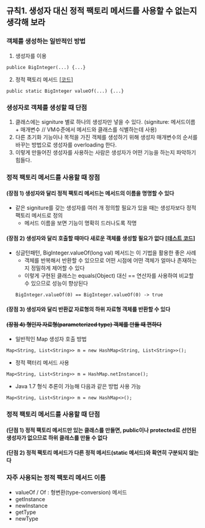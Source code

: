 ## 규칙1. 생성자 대신 정적 팩토리 메서드를 사용할 수 없는지 생각해 보라

### 객체를 생성하는 일반적인 방법
 1. 생성자를 이용
 ```
 publice BigInteger(...) {...}
 ```
 2. 정적 팩토리 메서드 [[코드]](https://github.com/Hyunhoo-Kwon/EffectiveJava/blob/master/Examples/src/main/java/chapter02/item01/BigInteger.java)
 ```
 public static BigInteger valueOf(...) {...}
 ```

### 생성자로 객체를 생성할 때 단점
 1. 클래스에는 signiture 별로 하나의 생성자만 넣을 수 있다. 
  (signiture: 메서드이름 + 매개변수 // VM수준에서 메서드와 클래스를 식별하는데 사용)
 2. 다른 초기화 기능이나 목적을 가진 객체를 생성하기 위해 생성자 매개변수의 순서를 바꾸는 방법으로 생성자를 overloading 한다.
 3. 이렇게 만들어진 생성자를 사용하는 사람은 생성자가 어떤 기능을 하는지 파악하기 힘들다.

### 정적 팩토리 메서드를 사용할 때 장점
#### (장점 1) 생성자와 달리 정적 팩토리 메서드는 메서드의 이름을 명명할 수 있다
 * 같은 signiture를 갖는 생성자를 여러 개 정의할 필요가 있을 때는 생성자보다 정적 팩토리 메서드로 정의
   * 메서드 이름을 보면 기능이 명확히 드러나도록 작명
 
#### (장점 2) 생성자와 달리 호출할 때마다 새로운 객체를 생성할 필요가 없다 [[테스트 코드]](https://github.com/Hyunhoo-Kwon/EffectiveJava/blob/master/Examples/src/test/java/chapter02/item01/BigIntegerTest.java)
 * 싱글턴패턴, BigInteger.valueOf(long val) 메서드는 이 기법을 활용한 좋은 사례
    * 객체를 반복해서 반환할 수 있으므로 어떤 시점에 어떤 객체가 얼마나 존재하는지 정밀하게 제어할 수 있다
    * 이렇게 구현된 클래스는 equals(Object) 대신 == 연산자를 사용하여 비교할 수 있으므로 성능이 향상된다
    ```
    BigInteger.valueOf(0) == BigInteger.valueOf(0) -> true
    ```

#### (장점 3) 생성자와 달리 반환값 자료형의 하위 자료형 객체를 반환할 수 있다

#### ~~(장점 4) 형인자 자료형(parameterized type) 객체를 만들 때 편하다~~
 * 일반적인 Map 생성자 호출 방법
 ```
 Map<String, List<String>> m = new HashMap<String, List<String>>();
 ```
 * 정적 팩터리 메서드 사용
 ```
 Map<String, List<String>> m = HashMap.netInstance();
 ```
 * Java 1.7 형식 추론이 가능해 다음과 같은 방법 사용 가능
 ```
 Map<String, List<String>> m = new HashMap<>();
 ```

### 정적 팩토리 메서드를 사용할 때 단점
#### (단점 1) 정적 팩토리 메서드만 있는 클래스를 만들면, public이나 protected로 선언된 생성자가 없으므로 하위 클래스를 만들 수 없다

#### (단점 2) 정적 팩토리 메서드가 다른 정적 메서드(static 메서드)와 확연히 구분되지 않는다

### 자주 사용되는 정적 팩토리 메서드 이름
 * valueOf / Of : 형변환(type-conversion) 메서드
 * getInstance
 * newInstance
 * getType
 * newType
